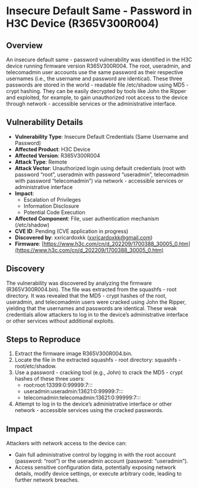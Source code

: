 # Insecure Default Same - Password in H3C Device (R365V300R004)
## Overview
An insecure default same - password vulnerability was identified in the H3C device running firmware version R365V300R004. The root, useradmin, and telecomadmin user accounts use the same password as their respective usernames (i.e., the username and password are identical). These three passwords are stored in the world - readable file /etc/shadow using MD5 - crypt hashing. They can be easily decrypted by tools like John the Ripper and exploited, for example, to gain unauthorized root access to the device through network - accessible services or the administrative interface.

## Vulnerability Details
+ **Vulnerability Type**: Insecure Default Credentials (Same Username and Password)
+ **Affected Product**: H3C Device
+ **Affected Version**: R365V300R004
+ **Attack Type**: Remote
+ **Attack Vector**: Unauthorized login using default credentials (root with password “root”, useradmin with password “useradmin”, telecomadmin with password “telecomadmin”) via network - accessible services or administrative interface
+ **Impact**:
    - Escalation of Privileges
    - Information Disclosure
    - Potential Code Execution
+ **Affected Component**: File, user authentication mechanism (/etc/shadow)
+ **CVE ID**: Pending (CVE application in progress)
+ **Discovered by**: xxricardoxkk (xxricardoxkk@gmail.com)
+ **Firmware**: [https://www.h3c.com/cn/d_202209/1700388_30005_0.htm](https://www.h3c.com/cn/d_202209/1700388_30005_0.htm)

## Discovery
The vulnerability was discovered by analyzing the firmware (R365V300R004.bin). The file was extracted from the squashfs - root directory. It was revealed that the MD5 - crypt hashes of the root, useradmin, and telecomadmin users were cracked using John the Ripper, yielding that the usernames and passwords are identical. These weak credentials allow attackers to log in to the device’s administrative interface or other services without additional exploits.

## Steps to Reproduce
1. Extract the firmware image R365V300R004.bin.
2. Locate the file in the extracted squashfs - root directory: squashfs - root/etc/shadow.
3. Use a password - cracking tool (e.g., John) to crack the MD5 - crypt hashes of these three users:
    - root:root:13399:0:99999:7:::
    - useradmin:useradmin:13621:0:99999:7:::
    - telecomadmin:telecomadmin:13621:0:99999:7:::
4. Attempt to log in to the device’s administrative interface or other network - accessible services using the cracked passwords.

## Impact
Attackers with network access to the device can:

+ Gain full administrative control by logging in with the root account (password: “root”) or the useradmin account (password: “useradmin”).
+ Access sensitive configuration data, potentially exposing network details, modify device settings, or execute arbitrary code, leading to further network breaches.

